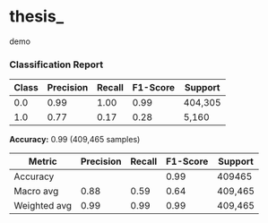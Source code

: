 # thesis_

demo 
### Classification Report

| Class | Precision | Recall | F1-Score | Support |
|-------|-----------|--------|----------|---------|
| 0.0   | 0.99      | 1.00   | 0.99     | 404,305 |
| 1.0   | 0.77      | 0.17   | 0.28     | 5,160   |

**Accuracy:** 0.99 (409,465 samples)

| Metric        | Precision | Recall | F1-Score | Support  |
|---------------|-----------|--------|----------|----------|
| Accuracy      |           |        | 0.99     | 409465   |
| Macro avg     | 0.88      | 0.59   | 0.64     | 409,465  |
| Weighted avg  | 0.99      | 0.99   | 0.99     | 409,465  |
